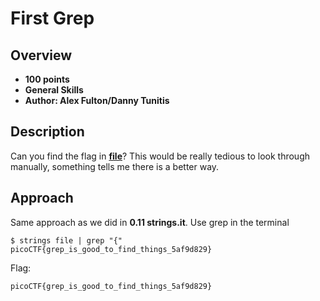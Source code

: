 # First Grep

## Overview
- **100 points**
- **General Skills**
- **Author: Alex Fulton/Danny Tunitis**

## Description
Can you find the flag in [**file**]([url](https://github.com/meezlung/picoCTF/blob/main/picoGym/General%20Skills/0.13%20First%20Grep/file))? This would be really tedious to look through manually, something tells me there is a better way.

## Approach
Same approach as we did in **0.11 strings.it**. Use grep in the terminal
```
$ strings file | grep "{"
picoCTF{grep_is_good_to_find_things_5af9d829}
```

Flag:
```
picoCTF{grep_is_good_to_find_things_5af9d829}
```
